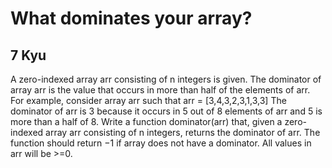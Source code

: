 # What dominates your array?
## 7 Kyu

A zero-indexed array arr consisting of n integers is given. The dominator of array arr is the value that occurs in more than half of the elements of arr.
For example, consider array arr such that arr = [3,4,3,2,3,1,3,3]
The dominator of arr is 3 because it occurs in 5 out of 8 elements of arr and 5 is more than a half of 8.
Write a function dominator(arr) that, given a zero-indexed array arr consisting of n integers, returns the dominator of arr. The function should return −1 if array does not have a dominator. All values in arr will be >=0.



